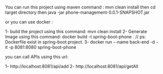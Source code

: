 You can run this project using maven command : mvn clean install then cd target directory then java -jar phone-management-0.0.1-SNAPSHOT.jar

or you can use docker : 

1- build the project using this command:  mvn clean install 
2- Generate Image using this command: docker build -t spring-boot-phone .  // ps: Dockerfile exist in spring-boot project.
3- docker run --name back-end  -d -it -p 8081:8080 spring-boot-phone




you can call APIs using this url: 

1- http://localhost:8081/api/add
2- http://localhost:8081/api/getAll

